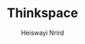 ---
title: Thinkspace
github: https://github.com/heiswayi/thinkspace
demo: https://heiswayi.github.io/thinkspace/
author: Heiswayi Nrird
ssg:
  - Jekyll
cms:
  - No Cms
---